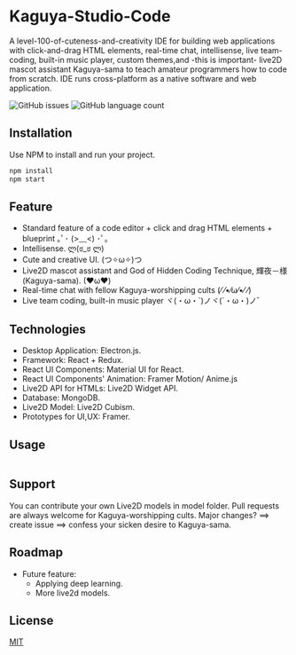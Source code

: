 # Kaguya-Studio-Code
A level-100-of-cuteness-and-creativity IDE for building web applications with click-and-drag HTML elements, real-time chat, intellisense, live team-coding, built-in music player, custom themes,and -this is important- live2D mascot assistant Kaguya-sama to teach amateur programmers how to code from scratch.
IDE runs cross-platform as a native software and web application.

![GitHub issues](https://img.shields.io/github/issues/b1506704/Kaguya-Studio-Code) 
![GitHub language count](https://img.shields.io/github/languages/count/b1506704/Kaguya-Studio-Code)

## Installation
Use NPM to install and run your project.
```bash
npm install
npm start
```
## Feature
  - Standard feature of a code editor + click and drag HTML elements + blueprint ｡ﾟ･ (>﹏<) ･ﾟ｡
  - Intellisense. ლ(ಠ_ಠ ლ) 
  - Cute and creative UI. (つ✧ω✧)つ
  - Live2D mascot assistant and God of Hidden Coding Technique, 輝夜－様 (Kaguya-sama).	(❤ω❤)
  - Real-time chat with fellow Kaguya-worshipping cults (⁄ ⁄•⁄ω⁄•⁄ ⁄) 	
  - Live team coding, built-in music player ヾ(・ω・`)ノヾ(´・ω・)ノ゛
## Technologies
- Desktop Application: Electron.js.
- Framework: React + Redux.
- React UI Components: Material UI for React.
- React UI Components' Animation: Framer Motion/ Anime.js
- Live2D API for HTMLs: Live2D Widget API.
- Database: MongoDB.
- Live2D Model: Live2D Cubism.
- Prototypes for UI,UX: Framer.

## Usage
```bash

```
## Support
You can contribute your own Live2D models in model folder.
Pull requests are always welcome for Kaguya-worshipping cults.
Major changes? ==> create issue ==> confess your sicken desire to Kaguya-sama.
## Roadmap
- Future feature:
  + Applying deep learning.
  + More live2d models.
## License
[MIT](https://choosealicense.com/licenses/mit/)
